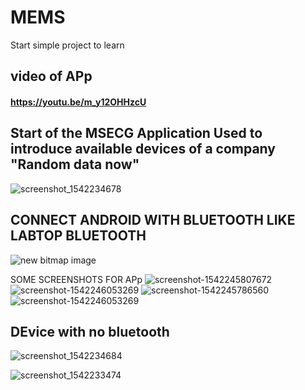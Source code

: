 # MEMS
Start simple project to learn 
## video of APp
#### https://youtu.be/m_y12OHHzcU

## Start of the MSECG Application Used to introduce available devices of a company  "Random data now"
![screenshot_1542234678](https://user-images.githubusercontent.com/31747623/48524286-77ecbd00-e888-11e8-99e9-5f530824b124.png)

## CONNECT ANDROID WITH BLUETOOTH LIKE LABTOP BLUETOOTH

![new bitmap image](https://user-images.githubusercontent.com/31747623/48525083-63f68a80-e88b-11e8-9564-718772e5b80c.jpg)

SOME SCREENSHOTS FOR APp
![screenshot-1542245807672](https://user-images.githubusercontent.com/31747623/48525127-9902dd00-e88b-11e8-8fa8-3585600cc679.jpg)
![screenshot-1542246053269](https://user-images.githubusercontent.com/31747623/48525140-a5873580-e88b-11e8-81bb-ac92242dc717.jpg)
![screenshot-1542245786560](https://user-images.githubusercontent.com/31747623/48525156-b2a42480-e88b-11e8-85ca-452287088fbc.jpg)
![screenshot-1542246053269](https://user-images.githubusercontent.com/31747623/48525172-c51e5e00-e88b-11e8-9357-be42faf97e14.jpg)

## DEvice with no bluetooth
![screenshot_1542234684](https://user-images.githubusercontent.com/31747623/48525193-da938800-e88b-11e8-813d-94b06e87f5a1.png)

![screenshot_1542233474](https://user-images.githubusercontent.com/31747623/48525224-f7c85680-e88b-11e8-9952-f65afefe521d.png)
